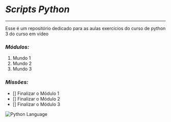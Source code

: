# __*Scripts Python*__

---

Esse é um repositório dedicado para as aulas exercícios do curso de python 3 do curso em vídeo

### __*Módulos:*__

1. Mundo 1
2. Mundo 2
3. Mundo 3

### __*Missões:*__

- [] Finalizar o Módulo 1
- [] Finalizar o Módulo 2
- [] Finalizar o Módulo 3


![Python Language](https://upload.wikimedia.org/wikipedia/commons/0/0a/Python.svg)
<!-- ![Python Language](https://upload.wikimedia.org/wikipedia/commons/thumb/c/c3/Python-logo-notext.svg/800px-Python-logo-notext.svg.png) -->